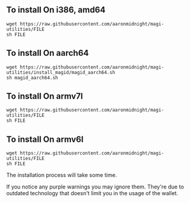 To install On i386, amd64
-----
    wget https://raw.githubusercontent.com/aaronmidnight/magi-utilities/FILE
    sh FILE

To install On aarch64
-----
    wget https://raw.githubusercontent.com/aaronmidnight/magi-utilities/install_magid/magid_aarch64.sh
    sh magid_aarch64.sh

To install On armv7l
-----
    wget https://raw.githubusercontent.com/aaronmidnight/magi-utilities/FILE
    sh FILE

To install On armv6l
-----
    wget https://raw.githubusercontent.com/aaronmidnight/magi-utilities/FILE
    sh FILE


The installation process will take some time. 

If you notice any purple warnings you may ignore them. They're due to outdated technology that doesn't limit you in the usage of the wallet. 
